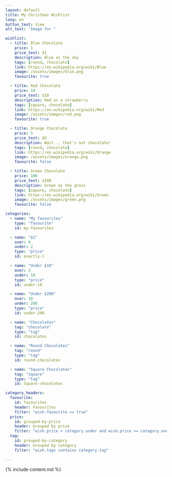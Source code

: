 ```yaml
---
layout: default
title: My Christmas Wishlist
lang: en
button_text: View
alt_text: "Image for "

wishlist:
  - title: Blue Chocolate
    price: 1
    price_text: $1
    description: Blue as the sky
    tags: [round, chocolate]
    link: https://en.wikipedia.org/wiki/Blue
    image: /assets/images/blue.png
    favourite: true

  - title: Red Chocolate
    price: 10
    price_text: $10
    description: Red as a strawberry
    tags: [square, chocolate]
    link: https://en.wikipedia.org/wiki/Red
    image: /assets/images/red.png
    favourite: true

  - title: Orange Chocolate
    price: 5
    price_text: $5
    description: Wait... that's not chocolate!
    tags: [round, chocolate]
    link: https://en.wikipedia.org/wiki/Orange
    image: /assets/images/orange.png
    favourite: false

  - title: Green Chocolate
    price: 100
    price_text: $100
    description: Green as the grass
    tags: [square, chocolate]
    link: https://en.wikipedia.org/wiki/Green
    image: /assets/images/green.png
    favourite: false

categories:
  - name: "My favourites"
    type: "favourite"
    id: my-favourites

  - name: "$1"
    over: 0
    under: 2
    type: "price"
    id: exactly-1

  - name: "Under $10"
    over: 2
    under: 10
    type: "price"
    id: under-10

  - name: "Under $200"
    over: 10
    under: 200
    type: "price"
    id: under-200

  - name: "Chocolates"
    tag: "chocolate"
    type: "tag"
    id: chocolates

  - name: "Round Chocolates"
    tag: "round"
    type: "tag"
    id: round-chocolates

  - name: "Square Chocolates"
    tag: "square"
    type: "tag"
    id: Square-chocolates

category_headers:
  favourite:
    id: favourites
    header: Favourites
    filter: "wish.favourite == true"
  price:
    id: grouped-by-price
    header: Grouped by price
    filter: "wish.price < category.under and wish.price >= category.over"
  tag:
    id: grouped-by-category
    header: Grouped by category
    filter: "wish.tags contains category.tag"

---
```


{% include content.md %}